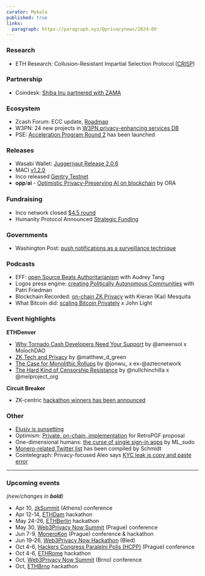 ```yaml
---
curator: Mykola
published: true
links:
  paragraph: https://paragraph.xyz/@privacynews/2024-09
---
```


### Research
- ETH Research: Collusion-Resistant Impartial Selection Protocol ([CRISP](https://ethresear.ch/t/collusion-resistant-impartial-selection-protocol-crisp/18804))

### Partnership
- Coindesk: [Shiba Inu partnered with ZAMA](https://www.coindesk.com/markets/2024/02/29/shiba-inu-adopts-tech-to-bring-more-privacy-for-shib-token-holders/)

### Ecosystem
- Zcash Forum: ECC update, [Roadmap](https://forum.zcashcommunity.com/t/ecc-update-for-march-1-roadmap-edition/46963)
- W3PN: 24 new projects in [W3PN privacy-enhancing services DB](https://twitter.com/web3privacy/status/176298626319014337)
- PSE: [Acceleration Program Round 2](https://twitter.com/PrivacyScaling/status/1763369233533284685) has been launched

### Releases
- Wasabi Wallet: [Juggernaut Release 2.0.6](https://twitter.com/wasabiwallet/status/1763211972764414092)
- MACI [v1.2.0](https://maci.pse.dev/blog/maci-v1-2-0-release/)
- Inco released [Gentry Testnet](https://www.inco.org/blogs/introducing-the-inco-gentry-testnet/)
- 𝐨𝐩𝐩/𝐚𝐢 - [Optimistic Privacy-Preserving AI on blockchain](https://twitter.com/OraProtocol/status/1763051629127897254) by ORA

### Fundraising
- Inco network closed [$4.5 round](https://twitter.com/inconetwork/status/1760305729901093341)
- Humanity Protocol Announced [Strategic Funding](https://medium.com/@humanityprot/humanity-protocol-announces-strategic-funding-to-build-the-human-layer-for-web3-492f111c1be2)

### Governments
- Washington Post: [push notifications as a surveillance technique](https://www.washingtonpost.com/technology/2024/02/29/push-notification-surveillance-fbi/)

### Podcasts
- EFF: [open Source Beats Authoritarianism](https://www.eff.org/deeplinks/2024/02/podcast-episode-open-source-beats-authoritarianism) with Audrey Tang
- Logos press engine: [creating Politically Autonomous Communities](https://press.logos.co/podcasts/logos-state/patri-friedman-creating-politically-autonomous-communities) with Patri Friedman
- Blockchain Recorded: [on-chain ZK Privacy](https://blockchainrecorded.com/on-chain-zk-privacy-talk-with-kieran-kai-mesquita-contributor-to-railgun/) with Kieran (Kai) Mesquita
- What Bitcoin did: [scaling Bitcoin Privately](https://www.whatbitcoindid.com/podcast/scaling-bitcoin-privately) x John Light

### Event highlights
**ETHDenver**
- [Why Tornado Cash Developers Need Your Support](https://www.youtube.com/watch?v=-yhm-hBoPvg) by @ameensol x MolochDAO
- [ZK Tech and Privacy](http://youtube.com/watch?v=jNOD1DnYMlQ) by @matthew_d_green
- [The Case for Monolithic Rollups](http://youtube.com/watch?v=aqhddRq8jDY) by @jonwu_ x ex-@aztecnetwork
- [The Hard Kind of Censorship Resistance](https://youtube.com/watch?v=couO1JCWQs4) by @nullchinchilla x @melproject_org

**Circuit Breaker**
- ZK-centric [hackathon winners has been announced](https://twitter.com/forweb3media/status/1762113089129099325)

### Other
- [Elusiv is sunsetting](https://medium.com/@elusivprivacy/sunsetting-elusiv-transitioning-towards-the-future-of-privacy-and-confidentiality-0b078e9bcfac)
- Optimism: [Private, on-chain, implementation](https://gov.optimism.io/t/building-a-private-on-chain-implementation-for-retropgf/7733) for RetroPGF proposal
- One-dimensional humans: [the curse of single sign-in apps](https://irregularmail.substack.com/p/one-dimensional-humans-the-curse) by ML_sudo
- [Monero-related Twitter list](https://twitter.com/ASchmidt1024/status/1763970025306702014) has been compiled by Schmidt
- Cointelegraph: Privacy-focused Aleo says [KYC leak is copy and paste error](https://cointelegraph.com/news/aleo-says-kyc-leak-copy-paste-error)

---

### Upcoming events
*(new/changes in **bold**)*

* Apr 10, [zkSummit](https://www.zksummit.com/) (Athens) conference
* Apr 12-14, [ETHDam](https://www.ethdam.com/) hackathon
* May 24-26, [ETHBerlin](https://ethberlin.org/) hackathon
* May 30, [Web3Privacy Now Summit](https://web3privacy.info/events/) (Prague) conference
* Jun 7-9, [MoneroKon](https://monerokon.org/) (Prague) conference & hackathon
* Jun 19-26, [Web3Privacy Now Hackathon](https://web3privacy.info/events/) (Bled)
* Oct 4-6, [Hackers Congress Paralelní Polis (HCPP)](https://hcpp.cz/) (Prague) conference
* Oct 4-6, [ETHRome](https://ethrome.org/) hackathon
* Oct, [Web3Privacy Now Summit](https://web3privacy.info/events/) (Brno) conference
* Oct, [ETHBrno](https://ethbrno.cz/) hackathon
